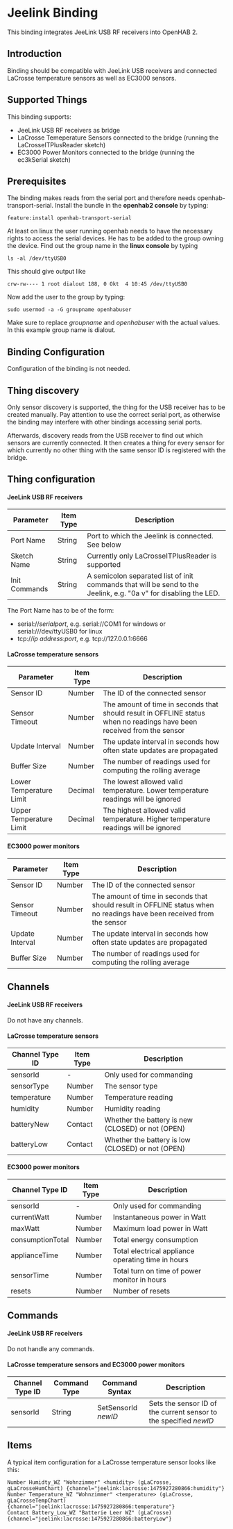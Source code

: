 # Jeelink Binding

This binding integrates JeeLink USB RF receivers into OpenHAB 2. 

## Introduction

Binding should be compatible with JeeLink USB receivers and connected LaCrosse temperature sensors as well as EC3000 sensors.

## Supported Things

This binding supports:

* JeeLink USB RF receivers as bridge
* LaCrosse Temeperature Sensors connected to the bridge (running the LaCrosseITPlusReader sketch)
* EC3000 Power Monitors connected to the bridge (running the ec3kSerial sketch)

## Prerequisites

The binding makes reads from the serial port and therefore needs openhab-transport-serial. Install the bundle in the **openhab2 console**
by typing: 
```
feature:install openhab-transport-serial
```

At least on linux the user running openhab needs to have the necessary rights to access the serial devices. He has to be added to the
group owning the device. Find out the group name in the **linux console** by typing
```
ls -al /dev/ttyUSB0
```
This should give output like
```
crw-rw---- 1 root dialout 188, 0 Okt  4 10:45 /dev/ttyUSB0
```
Now add the user to the group by typing:
```
sudo usermod -a -G groupname openhabuser
```
Make sure to replace _groupname_ and _openhabuser_ with the actual values. In this example group name is dialout. 

## Binding Configuration

Configuration of the binding is not needed. 

## Thing discovery

Only sensor discovery is supported, the thing for the USB receiver has to be created manually. Pay attention to use the correct serial port, as otherwise the binding may interfere with other bindings accessing serial ports.

Afterwards, discovery reads from the USB receiver to find out which sensors are currently connected. It then creates a thing for every sensor for which currently no other thing with the same sensor ID is registered with the bridge. 

## Thing configuration

#### JeeLink USB RF receivers

| Parameter         | Item Type    | Description
|-------------------|--------------|------------
| Port Name         | String       | Port to which the Jeelink is connected. See below
| Sketch Name       | String       | Currently only LaCrosseITPlusReader is supported
| Init Commands     | String       | A semicolon separated list of init commands that will be send to the Jeelink, e.g. "0a v" for disabling the LED.

The Port Name has to be of the form:

 * serial://_serialport_, e.g. serial://COM1 for windows or serial:///dev/ttyUSB0 for linux
 * tcp://_ip address_:_port_, e.g. tcp://127.0.0.1:6666

#### LaCrosse temperature sensors

| Parameter         | Item Type    | Description
|-------------------|--------------|------------
| Sensor ID         | Number       | The ID of the connected sensor
| Sensor Timeout    | Number       | The amount of time in seconds that should result in OFFLINE status when no readings have been received from the sensor
| Update Interval   | Number       | The update interval in seconds how often state updates are propagated
| Buffer Size       | Number       | The number of readings used for computing the rolling average
| Lower Temperature Limit | Decimal       | The lowest allowed valid temperature. Lower temperature readings will be ignored
| Upper Temperature Limit | Decimal       | The highest allowed valid temperature. Higher temperature readings will be ignored

#### EC3000 power monitors

| Parameter         | Item Type    | Description
|-------------------|--------------|------------
| Sensor ID         | Number       | The ID of the connected sensor
| Sensor Timeout    | Number       | The amount of time in seconds that should result in OFFLINE status when no readings have been received from the sensor
| Update Interval   | Number       | The update interval in seconds how often state updates are propagated
| Buffer Size       | Number       | The number of readings used for computing the rolling average


## Channels

#### JeeLink USB RF receivers 

Do not have any channels.

#### LaCrosse temperature sensors

| Channel Type ID         | Item Type    | Description
|-------------------------|--------------|------------
| sensorId                | -            | Only used for commanding
| sensorType              | Number       | The sensor type
| temperature             | Number       | Temperature reading
| humidity                | Number       | Humidity reading 
| batteryNew              | Contact      | Whether the battery is new (CLOSED) or not (OPEN)
| batteryLow              | Contact      | Whether the battery is low (CLOSED) or not (OPEN)

#### EC3000 power monitors

| Channel Type ID         | Item Type    | Description
|-------------------------|--------------|------------
| sensorId                | -            | Only used for commanding
| currentWatt             | Number       | Instantaneous power in Watt
| maxWatt                 | Number       | Maximum load power in Watt
| consumptionTotal        | Number       | Total energy  consumption 
| applianceTime           | Number       | Total electrical appliance operating time in hours
| sensorTime              | Number       | Total turn on time of power monitor in hours
| resets                  | Number       | Number of resets

## Commands

#### JeeLink USB RF receivers

Do not handle any commands.

#### LaCrosse temperature sensors and EC3000 power monitors

| Channel Type ID         | Command Type    | Command Syntax       | Description
|-------------------------|-----------------|----------------------|------------
| sensorId                | String          | SetSensorId _newID_  | Sets the sensor ID of the current sensor to the specified _newID_


## Items

A typical item configuration for a LaCrosse temperature sensor looks like this:
```
Number Humidty_WZ "Wohnzimmer" <humidity> (gLaCrosse, gLaCrosseHumChart) {channel="jeelink:lacrosse:1475927280866:humidity"}
Number Temperature_WZ "Wohnzimmer" <temperature> (gLaCrosse, gLaCrosseTempChart) {channel="jeelink:lacrosse:1475927280866:temperature"}
Contact Battery_Low_WZ "Batterie Leer WZ" (gLaCrosse) {channel="jeelink:lacrosse:1475927280866:batteryLow"}
```